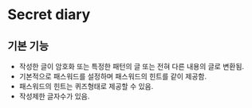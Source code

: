 # Secret diary

## 기본 기능
- 작성한 글이 암호화 또는 특정한 패턴의 글 또는 전혀 다른 내용의 글로 변환됨.
- 기본적으로 패스워드를 설정하며 패스워드의 힌트를 같이 제공함.
- 패스워드의 힌트는 퀴즈형태로 제공할 수 있음.
- 작성제한 글자수가 있음.

